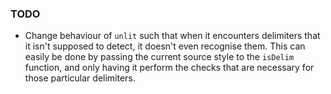 ### TODO

- Change behaviour of `unlit` such that when it encounters delimiters
  that it isn't supposed to detect, it doesn't even recognise them.
  This can easily be done by passing the current source style to the
  `isDelim` function, and only having it perform the checks that are
  necessary for those particular delimiters.
